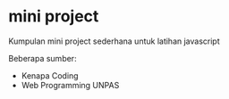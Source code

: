 # mini project
Kumpulan mini project sederhana untuk latihan javascript

Beberapa sumber: 
- Kenapa Coding
- Web Programming UNPAS
